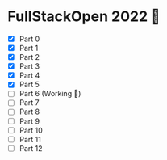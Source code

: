# FullStackOpen 2022 🌱

- [x] Part 0
- [x] Part 1
- [x] Part 2
- [x] Part 3
- [x] Part 4
- [x] Part 5
- [ ] Part 6 (Working 📌)
- [ ] Part 7
- [ ] Part 8
- [ ] Part 9
- [ ] Part 10
- [ ] Part 11
- [ ] Part 12
